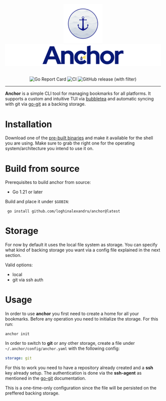 <div align="center">

  <picture>
    <source media="(prefers-color-scheme: dark)" srcset="https://raw.githubusercontent.com/loghinalexandru/loghinalexandru.github.io/master/static/img/anchor_banner_dark.png">
    <img src="https://raw.githubusercontent.com/loghinalexandru/loghinalexandru.github.io/master/static/img/anchor_banner_light.png" width="25%">
  </picture>

</div>

<div align="center">

  <picture>
    <source media="(prefers-color-scheme: dark)" srcset="https://raw.githubusercontent.com/loghinalexandru/loghinalexandru.github.io/master/static/img/anchor_title_dark.png">
    <img src="https://raw.githubusercontent.com/loghinalexandru/loghinalexandru.github.io/master/static/img/anchor_title_light.png">
  </picture>

</div>

</br>

<div align="center">

  ![Go Report Card](https://goreportcard.com/badge/github.com/loghinalexandru/anchor)
  ![CI](https://github.com/loghinalexandru/anchor/actions/workflows/ci.yaml/badge.svg)
  ![GitHub release (with filter)](https://img.shields.io/github/v/release/loghinalexandru/anchor)

</div>

---
**Anchor** is a simple CLI tool for managing bookmarks for all platforms. It supports a custom and intuitive TUI via [bubbletea](https://github.com/charmbracelet/bubbletea) and automatic syncing with git via [go-git](https://github.com/go-git/go-git) as a backing storage.

# Installation

Download one of the [pre-built binaries](https://github.com/loghinalexandru/anchor/releases/latest) and make it available for the shell you are using. Make sure to grab the right one for the operating system/architecture you intend to use it on.

# Build from source

Prerequisites to build anchor from source:

- Go 1.21 or later

Build and place it under ```$GOBIN```:

```text
 go install github.com/loghinalexandru/anchor@latest
```

# Storage

For now by default it uses the local file system as storage. You can specify what kind of backing storage you want via a config file explained in the next section.

Valid options:

- local
- git via ssh auth

# Usage

In order to use **anchor** you first need to create a home for all your bookmarks. Before any operation you need to initialize the storage. For this run:

```text
anchor init
```

In order to switch to **git** or any other storage, create a file under ```~/.anchor/config/anchor.yaml``` with the following config:

```yaml
storage: git
```

For this to work you need to have a repository already created and a **ssh** key already setup. The authentication is done via the **ssh-agent** as mentioned in the [go-git](https://github.com/go-git/go-git) documentation.

This is a one-time-only configuration since the file will be persisted on the preffered backing storage.
